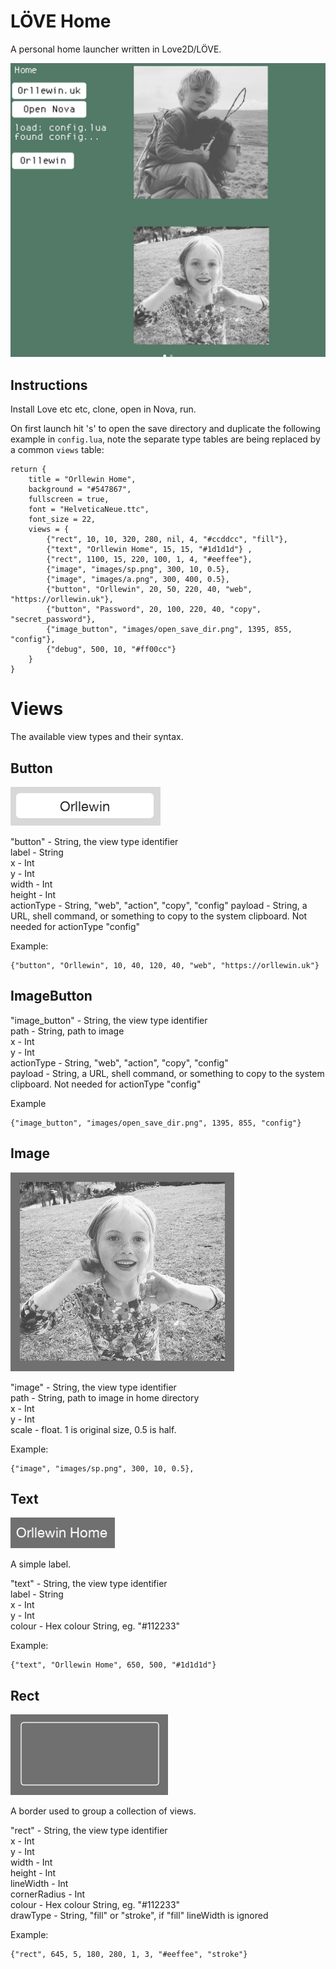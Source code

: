 # LÖVE Home

A personal home launcher written in Love2D/LÖVE. 

![Screenshot](./readme_assets/screenshot.png)

## Instructions

Install Love etc etc, clone, open in Nova, run.

On first launch hit 's' to open the save directory and duplicate the following example in `config.lua`, note the separate type tables are being replaced by a common `views` table:

```
return {
	title = "Orllewin Home",
	background = "#547867",
	fullscreen = true,
	font = "HelveticaNeue.ttc",
	font_size = 22,
	views = {
		{"rect", 10, 10, 320, 280, nil, 4, "#ccddcc", "fill"},
		{"text", "Orllewin Home", 15, 15, "#1d1d1d"} ,
		{"rect", 1100, 15, 220, 100, 1, 4, "#eeffee"},
		{"image", "images/sp.png", 300, 10, 0.5},
		{"image", "images/a.png", 300, 400, 0.5},
		{"button", "Orllewin", 20, 50, 220, 40, "web", "https://orllewin.uk"},
		{"button", "Password", 20, 100, 220, 40, "copy", "secret_password"},
		{"image_button", "images/open_save_dir.png", 1395, 855, "config"},
		{"debug", 500, 10, "#ff00cc"}
	}
}
```

# Views

The available view types and their syntax.

## Button

![Button](./readme_assets/button.png)

"button" - String, the view type identifier  
label - String  
x - Int  
y - Int  
width - Int  
height - Int  
actionType - String, "web", "action", "copy", "config" 
payload - String, a URL, shell command, or something to copy to the system clipboard. Not needed for actionType "config"

Example:  
```
{"button", "Orllewin", 10, 40, 120, 40, "web", "https://orllewin.uk"}
```

## ImageButton

"image_button" - String, the view type identifier  
path - String, path to image  
x - Int  
y - Int   
actionType - String, "web", "action", "copy", "config"  
payload - String, a URL, shell command, or something to copy to the system clipboard. Not needed for actionType "config"  

Example
```
{"image_button", "images/open_save_dir.png", 1395, 855, "config"}
```

## Image

![Image](./readme_assets/image.png)

"image" - String, the view type identifier  
path - String, path to image in home directory   
x - Int  
y - Int  
scale - float. 1 is original size, 0.5 is half.

Example:
```
{"image", "images/sp.png", 300, 10, 0.5},
```

## Text

![Text](./readme_assets/text.png)

A simple label.

"text" - String, the view type identifier  
label - String   
x - Int  
y - Int  
colour - Hex colour String, eg. "#112233"  

Example:
```
{"text", "Orllewin Home", 650, 500, "#1d1d1d"}
```

## Rect

![Rect](./readme_assets/rect.png)

A border used to group a collection of views.

"rect" - String, the view type identifier  
x - Int  
y - Int   
width - Int  
height - Int  
lineWidth - Int   
cornerRadius - Int   
colour - Hex colour String, eg. "#112233"  
drawType - String, "fill" or "stroke", if "fill" lineWidth is ignored

Example: 
```
{"rect", 645, 5, 180, 280, 1, 3, "#eeffee", "stroke"}
```



